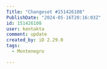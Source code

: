 ```yaml
---
Title: "Changeset #151426108"
PublishDate: "2024-05-16T20:16:03Z"
id: 151426108
user: kentakta
comment: update
created_by: iD 2.29.0
tags:
  - Montenegro

---
```

